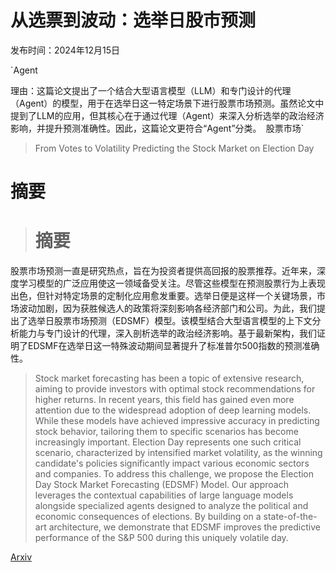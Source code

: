 # 从选票到波动：选举日股市预测

发布时间：2024年12月15日

`Agent

理由：这篇论文提出了一个结合大型语言模型（LLM）和专门设计的代理（Agent）的模型，用于在选举日这一特定场景下进行股票市场预测。虽然论文中提到了LLM的应用，但其核心在于通过代理（Agent）来深入分析选举的政治经济影响，并提升预测准确性。因此，这篇论文更符合“Agent”分类。` `股票市场`

> From Votes to Volatility Predicting the Stock Market on Election Day

# 摘要

> # 摘要
股票市场预测一直是研究热点，旨在为投资者提供高回报的股票推荐。近年来，深度学习模型的广泛应用使这一领域备受关注。尽管这些模型在预测股票行为上表现出色，但针对特定场景的定制化应用愈发重要。选举日便是这样一个关键场景，市场波动加剧，因为获胜候选人的政策将深刻影响各经济部门和公司。为此，我们提出了选举日股票市场预测（EDSMF）模型。该模型结合大型语言模型的上下文分析能力与专门设计的代理，深入剖析选举的政治经济影响。基于最新架构，我们证明了EDSMF在选举日这一特殊波动期间显著提升了标准普尔500指数的预测准确性。

> Stock market forecasting has been a topic of extensive research, aiming to provide investors with optimal stock recommendations for higher returns. In recent years, this field has gained even more attention due to the widespread adoption of deep learning models. While these models have achieved impressive accuracy in predicting stock behavior, tailoring them to specific scenarios has become increasingly important. Election Day represents one such critical scenario, characterized by intensified market volatility, as the winning candidate's policies significantly impact various economic sectors and companies. To address this challenge, we propose the Election Day Stock Market Forecasting (EDSMF) Model. Our approach leverages the contextual capabilities of large language models alongside specialized agents designed to analyze the political and economic consequences of elections. By building on a state-of-the-art architecture, we demonstrate that EDSMF improves the predictive performance of the S&P 500 during this uniquely volatile day.

[Arxiv](https://arxiv.org/abs/2412.11192)